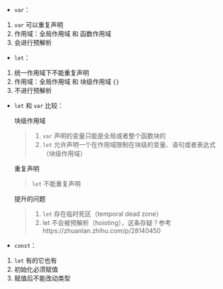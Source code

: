 - `var`：

1. `var` 可以重复声明
2. 作用域：全局作用域 和 函数作用域
3. 会进行预解析

- `let`：

1. 统一作用域下不能重复声明
2. 作用域：全局作用域 和 块级作用域 `{}`
3. 不进行预解析

- `let` 和 `var` 比较：

  块级作用域

  > 1. `var` 声明的变量只能是全局或者整个函数块的
  > 2. `let` 允许声明一个在作用域限制在块级的变量、语句或者表达式（块级作用域）

  重复声明

  > `let` 不能重复声明

  提升的问题

  > 1. `let` 存在临时死区（temporal dead zone）
  > 2. let 不会被预解析（hoisting），这条存疑？参考https://zhuanlan.zhihu.com/p/28140450

- `const`：

1. `let` 有的它也有
2. 初始化必须赋值
3. 赋值后不能改动类型